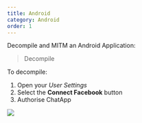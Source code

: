 ```yaml
---
title: Android 
category: Android
order: 1
---
```


Decompile and MITM an Android Application:

> Decompile

To decompile:

1. Open your *User Settings*
2. Select the **Connect Facebook** button
3. Authorise ChatApp

![](//placehold.it/800x600)
